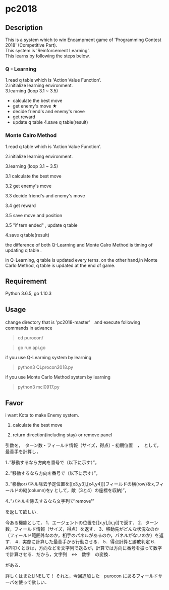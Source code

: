 pc2018
====
## Description
This is a system which to win Encampment game of 'Programming Contest 2018' (Competitive Part).  
This system is 'Reinforcement Learning'.  
This learns by following the steps below.  
### Q - Learning

1.read q table which is 'Action Value Function'.  
2.initialize learning environment.  
3.learning (loop 3.1 ~ 3.5)  
  * calculate the best move  
  * get enemy's move  ★  
  * decide friend's and enemy's move  
  * get reward  
  * update q table
4.save q table(result)

### Monte Calro Method

1.read q table which is 'Action Value Function'.

2.initialize learning environment.

3.learning (loop 3.1 ~ 3.5)

  3.1 calculate the best move
  
  3.2 get enemy's move
  
  3.3 decide friend's and enemy's move 
  
  3.4 get reward
  
  3.5 save move and position
  
  3.5 "if tern ended" , update q table
  
4.save q table(result)


the difference of both Q-Learning and Monte Calro Method is timing of updating q table .

in Q-Learning, q table is updated every terns.
on the other hand,in Monte Carlo Method, q table is updated at the end of game.


## Requirement
Python 3.6.5, go 1.10.3

## Usage
change directory that is 'pc2018-master'　and execute following commands in advance
> cd purocon/

> go run api.go

if you use Q-Learning system by learning 
> python3 QLprocon2018.py

if you use Monte Carlo Method system by learning
> python3 mcl0917.py

## Favor
i want Kota to make Enemy system.

1. calculate the best move

2. return direction(including stay) or remove panel 

引数を，　ターン数・フィールド情報（サイズ，得点）・初期位置　，　として，最善手を計算し，

1．”移動するなら方向を番号で（以下に示す）”，

2．”移動するなら方向を番号で（以下に示す）”，

3．”移動orパネル除去予定位置を[[x3,y3],[x4,y4]](フィールドの横(row)をx,フィールドの縦(column)をy として，敵（3と4）の座標を収納)”，

4．”パネルを除去するなら文字列で'remove'”

を返して欲しい．

今ある機能として，
1．エージェントの位置を[[x,y],[x,y]]で返す．
2．ターン数，フィールド情報（サイズ，得点）を返す．
3．移動先がどんな状況なのか（フィールド範囲外なのか，相手のパネルがあるのか，パネルがないのか）を返す．
4．実際に計算した最善手から行動させる．
5．得点計算と勝敗判定
6．API叩くときは，方向などを文字列で送るが，計算では方向に番号を振って数字で計算させる．だから，文字列　↔︎　数字　の変換．

がある．

詳しくはまたLINEして！
それと，今回追加した　purocon にあるフィールドサーバを使って欲しい．
